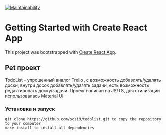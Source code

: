[![Maintainability](https://api.codeclimate.com/v1/badges/05ed4e342ad23922888b/maintainability)](https://codeclimate.com/github/scsi9/todolist/maintainability)

# Getting Started with Create React App

This project was bootstrapped with [Create React App](https://github.com/facebook/create-react-app).

## Pet проект
TodoList - упрошенный аналог Trello , с возможность добавлять/удалять доски, внутри досок добавлять/удалять задачи, есть возможность редактировать доску/задачи.
Проект написан на JS/TS, для стилизации использовалась Material UI

### Установка и запуск

```
git clone https://github.com/scsi9/todolist.git to copy the repository to your computer
make install to install all dependencies
```
